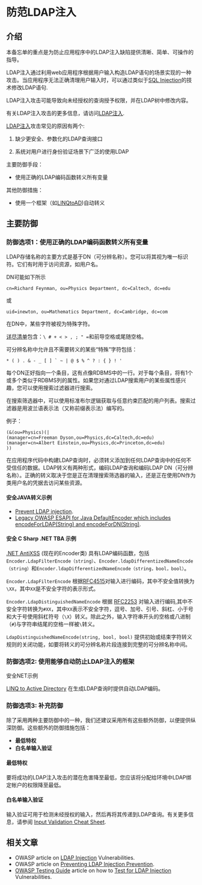 # 防范LDAP注入

## 介绍

本备忘单的重点是为防止应用程序中的LDAP注入缺陷提供清晰、简单、可操作的指导。

LDAP注入通过利用web应用程序根据用户输入构造LDAP语句的场景实现的一种攻击。当应用程序无法正确清理用户输入时，可以通过类似于[SQL Injection](https://owasp.org/www-community/attacks/SQL_Injection)的技术修改LDAP语句.

LDAP注入攻击可能导致向未经授权的查询授予权限，并在LDAP树中修改内容。

有关LDAP注入攻击的更多信息，请访问[LDAP注入](https://owasp.org/www-community/attacks/LDAP_Injection).

[LDAP注入](https://owasp.org/www-community/attacks/LDAP_Injection)攻击常见的原因有两个:

1. 缺少更安全、参数化的LDAP查询接口

2. 系统对用户进行身份验证场景下广泛的使用LDAP

主要防御手段：

* 使用正确的LDAP编码函数转义所有变量

其他防御措施：

* 使用一个框架（如[LINQtoAD](https://archive.codeplex.com/?p=linqtoad))自动转义

## 主要防御

### 防御选项1：使用正确的LDAP编码函数转义所有变量

LDAP存储名称的主要方式是基于DN（可分辨名称）。您可以将其视为唯一标识符。它们有时用于访问资源，如用户名。

DN可能如下所示

`cn=Richard Feynman, ou=Physics Department, dc=Caltech, dc=edu`

或

`uid=inewton, ou=Mathematics Department, dc=Cambridge, dc=com`

在DN中，某些字符被视为特殊字符。

[详尽清单](https://ldapwiki.com/wiki/DN%20Escape%20Values)包含：`\ # + < > , ; " =`和前导空格或尾随空格。

可分辨名称中允许且不需要转义的某些“特殊”字符包括：

```text
* ( ) . & - _ [ ] ` ~ | @ $ % ^ ? : { } ! '
```

每个DN正好指向一个条目，这有点像RDBMS中的一行。对于每个条目，将有1个或多个类似于RDBMS列的属性。如果您对通过LDAP搜索用户的某些属性感兴趣，您可以使用搜索过滤器进行搜索。

在搜索筛选器中，可以使用标准布尔逻辑获取与任意约束匹配的用户列表。搜索过滤器是用波兰语表示法（又称前缀表示法）编写的。

例子：

```text
(&(ou=Physics)(|
(manager=cn=Freeman Dyson,ou=Physics,dc=Caltech,dc=edu)
(manager=cn=Albert Einstein,ou=Physics,dc=Princeton,dc=edu)
))
```

在应用程序代码中构建LDAP查询时，必须转义添加到任何LDAP查询中的任何不受信任的数据。LDAP转义有两种形式，编码LDAP查询和编码LDAP DN（可分辨名称）。正确的转义取决于您是正在清理搜索筛选器的输入，还是正在使用DN作为类用户名的凭据去访问某些资源。

#### 安全JAVA转义示例

- [Prevent LDAP injection](https://wiki.sei.cmu.edu/confluence/spaces/flyingpdf/pdfpageexport.action?pageId=88487534).
- [Legacy OWASP ESAPI for Java DefaultEncoder which includes encodeForLDAP(String) and encodeForDN(String)](https://github.com/ESAPI/esapi-java-legacy/blob/develop/src/main/java/org/owasp/esapi/reference/DefaultEncoder.java).

#### 安全 C Sharp .NET TBA 示例

[.NET AntiXSS](https://blogs.msdn.microsoft.com/securitytools/2010/09/30/antixss-4-0-released/) (现在的Encoder类)  具有LDAP编码函数，包括`Encoder.LdapFilterEncode（string）`、`Encoder.ldapDifferentizedNameEncode（string）`和`Encoder.ldapDifferentizedNameEncode（string，bool，bool）`。

`Encoder.LdapFilterEncode` 根据[RFC4515](https://tools.ietf.org/search/rfc4515)对输入进行编码，其中不安全值转换为`\XX`，其中`XX`是不安全字符的表示形式。

`Encoder.LdapDistinguishedNameEncode` 根据 [RFC2253](https://tools.ietf.org/html/rfc2253) 对输入进行编码,其中不安全字符转换为`#XX`，其中`XX`表示不安全字符，逗号、加号、引号、斜杠、小于号和大于号使用斜杠符号（`\X`）转义。除此之外，输入字符串开头的空格或八进制（`#`)与字符串结尾的空格一样被`\`转义。

`LdapDistinguishedNameEncode(string, bool, bool)` 提供初始或结束字符转义规则的关闭功能，如要将转义的可分辨名称片段连接到完整的可分辨名称中间。

### 防御选项2: 使用能够自动防止LDAP注入的框架

安全NET示例

[LINQ to Active Directory](https://linqtoad.codeplex.com) 在生成LDAP查询时提供自动LDAP编码。

### 防御选项3: 补充防御

除了采用两种主要防御中的一种，我们还建议采用所有这些额外防御，以便提供纵深防御。这些额外的防御措施包括：

- **最低特权**
- **白名单输入验证**

#### 最低特权

要将成功的LDAP注入攻击的潜在危害降至最低，您应该将分配给环境中LDAP绑定帐户的权限降至最低。 

#### 白名单输入验证

输入验证可用于检测未经授权的输入，然后再将其传递到LDAP查询。有关更多信息，请参阅 [Input Validation Cheat Sheet](Input_Validation_Cheat_Sheet.md).

## 相关文章

- OWASP article on [LDAP Injection](https://owasp.org/www-community/attacks/LDAP_Injection) Vulnerabilities.
- OWASP article on [Preventing LDAP Injection Prevention](https://cheatsheetseries.owasp.org/cheatsheets/LDAP_Injection_Prevention_Cheat_Sheet.html).
- [OWASP Testing Guide](https://owasp.org/www-project-web-security-testing-guide/) article on how to [Test for LDAP Injection](https://owasp.org/www-project-web-security-testing-guide/stable/4-Web_Application_Security_Testing/07-Input_Validation_Testing/06-Testing_for_LDAP_Injection.html) Vulnerabilities.